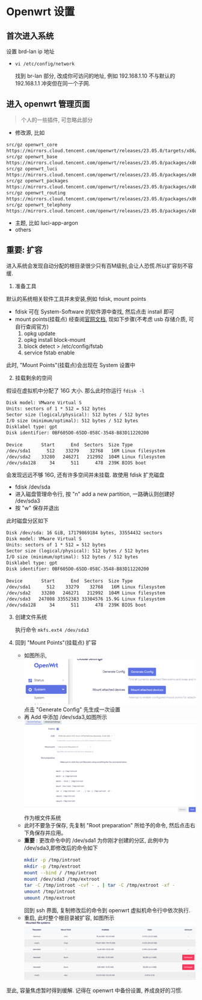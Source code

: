 # Openwrt 设置
## 首次进入系统
设置 brd-lan ip 地址

- `vi /etc/config/network`

  找到 br-lan 部分, 改成你可访问的地址, 例如 192.168.1.10 不与默认的 192.168.1.1 冲突但在同一个子网.
## 进入 openwrt 管理页面
> 个人的一些插件, 可忽略此部分
- 修改源, 比如

```
src/gz openwrt_core https://mirrors.cloud.tencent.com/openwrt/releases/23.05.0/targets/x86/64/packages
src/gz openwrt_base https://mirrors.cloud.tencent.com/openwrt/releases/23.05.0/packages/x86_64/base
src/gz openwrt_luci https://mirrors.cloud.tencent.com/openwrt/releases/23.05.0/packages/x86_64/luci
src/gz openwrt_packages https://mirrors.cloud.tencent.com/openwrt/releases/23.05.0/packages/x86_64/packages
src/gz openwrt_routing https://mirrors.cloud.tencent.com/openwrt/releases/23.05.0/packages/x86_64/routing
src/gz openwrt_telephony https://mirrors.cloud.tencent.com/openwrt/releases/23.05.0/packages/x86_64/telephony
```

- 主题, 比如 luci-app-argon
- others

## 重要: 扩容
进入系统会发现自动分配的根目录很少只有百M级别,会让人恐慌.所以扩容刻不容缓.

1. 准备工具

默认的系统相关软件工具并未安装,例如 fdisk, mount points
- fdisk 可在 System-Software 的软件源中查找, 然后点击 install 即可
- mount points(挂载点) 经查阅[官网文档](https://openwrt.org/docs/guide-user/storage/fstab), 现如下步骤(不考虑 usb 存储介质, 可自行查阅官方)
  1. opkg update
  2. opkg install block-mount
  3. block detect > /etc/config/fstab
  4. service fstab enable

此时, "Mount Points"(挂载点)会出现在 System 设置中

2. 挂载剩余的空间

假设在虚拟机中分配了 16G 大小. 那么此时你运行 `fdisk -l`
```
Disk model: VMware Virtual S
Units: sectors of 1 * 512 = 512 bytes
Sector size (logical/physical): 512 bytes / 512 bytes
I/O size (minimum/optimal): 512 bytes / 512 bytes
Disklabel type: gpt
Disk identifier: 0BF605D0-65DD-058C-3548-B83D11220200

Device       Start      End  Sectors  Size Type
/dev/sda1      512    33279    32768   16M Linux filesystem
/dev/sda2    33280   246271   212992  104M Linux filesystem
/dev/sda128     34      511      478  239K BIOS boot
```
会发现远远不够 16G, 还有许多空间并未挂载. 故使用 fdisk 扩充磁盘
- fdisk /dev/sda
- 进入磁盘管理命令行, 按 "n" add a new partition, 一路确认则创建好 /dev/sda3
- 按 "w" 保存并退出

此时磁盘分区如下
```
Disk /dev/sda: 16 GiB, 17179869184 bytes, 33554432 sectors
Disk model: VMware Virtual S
Units: sectors of 1 * 512 = 512 bytes
Sector size (logical/physical): 512 bytes / 512 bytes
I/O size (minimum/optimal): 512 bytes / 512 bytes
Disklabel type: gpt
Disk identifier: 0BF605D0-65DD-058C-3548-B83D11220200

Device       Start      End  Sectors  Size Type
/dev/sda1      512    33279    32768   16M Linux filesystem
/dev/sda2    33280   246271   212992  104M Linux filesystem
/dev/sda3   247808 33552383 33304576 15.9G Linux filesystem
/dev/sda128     34      511      478  239K BIOS boot
```
3. 创建文件系统
   
   执行命令 `mkfs.ext4 /dev/sda3` 

4. 回到 "Mount Points"(挂载点) 扩容
   - 如图所示,![](./img/1.png) 点击 "Generate Config" 先生成一次设置
   - 再 Add 中添加 /dev/sda3,如图所示 ![](./img/2.png) 作为根文件系统
   - 此时不要急于保存, 先复制 "Root preparation" 所给予的命令, 然后点击右下角保存并应用。
   - **重要** : 更改命令中的 /dev/sda1 为你刚才创建的分区, 此例中为 /dev/sda3,即修改后的命令如下
      ```bash
      mkdir -p /tmp/introot
      mkdir -p /tmp/extroot
      mount --bind / /tmp/introot
      mount /dev/sda3 /tmp/extroot
      tar -C /tmp/introot -cvf - . | tar -C /tmp/extroot -xf -
      umount /tmp/introot
      umount /tmp/extroot
      ```
      回到 ssh 界面, 复制修改后的命令到 openwrt 虚拟机命令行中依次执行.
    - 重启, 此时整个根目录被扩容, 如图所示 ![](./img/3.png)

至此, 容量焦虑暂时得到缓解. 记得在 openwrt 中备份设置, 养成良好的习惯.
